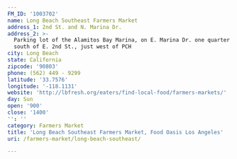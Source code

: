 ```yaml
---
FM_ID: '1003702'
name: Long Beach Southeast Farmers Market
address_1: 2nd St. and N. Marina Dr.
address_2: >-
  Parking lot of the Alamitos Bay Marina, on E. Marina Dr. one quarter mile
  south of E. 2nd St., just west of PCH
city: Long Beach
state: California
zipcode: '90803'
phone: (562) 449 - 9299
latitude: '33.7576'
longitude: '-118.1131'
website: 'http://lbfresh.org/eaters/find-local-food/farmers-markets/'
day: Sun
open: '900'
close: '1400'
'': ''
category: Farmers Market
title: 'Long Beach Southeast Farmers Market, Food Oasis Los Angeles'
uri: /farmers-market/long-beach-southeast/

---
```

